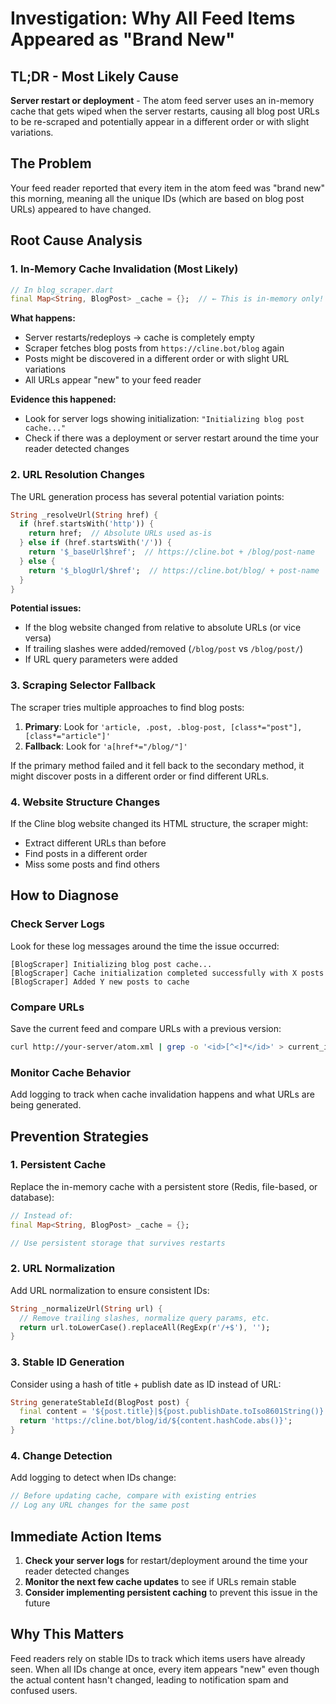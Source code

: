 # Investigation: Why All Feed Items Appeared as "Brand New"

## TL;DR - Most Likely Cause
**Server restart or deployment** - The atom feed server uses an in-memory cache that gets wiped when the server restarts, causing all blog post URLs to be re-scraped and potentially appear in a different order or with slight variations.

## The Problem
Your feed reader reported that every item in the atom feed was "brand new" this morning, meaning all the unique IDs (which are based on blog post URLs) appeared to have changed.

## Root Cause Analysis

### 1. **In-Memory Cache Invalidation (Most Likely)**
```dart
// In blog_scraper.dart
final Map<String, BlogPost> _cache = {};  // ← This is in-memory only!
```

**What happens:**
- Server restarts/redeploys → cache is completely empty
- Scraper fetches blog posts from `https://cline.bot/blog` again
- Posts might be discovered in a different order or with slight URL variations
- All URLs appear "new" to your feed reader

**Evidence this happened:**
- Look for server logs showing initialization: `"Initializing blog post cache..."`
- Check if there was a deployment or server restart around the time your reader detected changes

### 2. **URL Resolution Changes**
The URL generation process has several potential variation points:

```dart
String _resolveUrl(String href) {
  if (href.startsWith('http')) {
    return href;  // Absolute URLs used as-is
  } else if (href.startsWith('/')) {
    return '$_baseUrl$href';  // https://cline.bot + /blog/post-name
  } else {
    return '$_blogUrl/$href';  // https://cline.bot/blog/ + post-name
  }
}
```

**Potential issues:**
- If the blog website changed from relative to absolute URLs (or vice versa)
- If trailing slashes were added/removed (`/blog/post` vs `/blog/post/`)
- If URL query parameters were added

### 3. **Scraping Selector Fallback**
The scraper tries multiple approaches to find blog posts:

1. **Primary**: Look for `'article, .post, .blog-post, [class*="post"], [class*="article"]'`
2. **Fallback**: Look for `'a[href*="/blog/"]'`

If the primary method failed and it fell back to the secondary method, it might discover posts in a different order or find different URLs.

### 4. **Website Structure Changes**
If the Cline blog website changed its HTML structure, the scraper might:
- Extract different URLs than before
- Find posts in a different order
- Miss some posts and find others

## How to Diagnose

### Check Server Logs
Look for these log messages around the time the issue occurred:
```
[BlogScraper] Initializing blog post cache...
[BlogScraper] Cache initialization completed successfully with X posts
[BlogScraper] Added Y new posts to cache
```

### Compare URLs
Save the current feed and compare URLs with a previous version:
```bash
curl http://your-server/atom.xml | grep -o '<id>[^<]*</id>' > current_ids.txt
```

### Monitor Cache Behavior
Add logging to track when cache invalidation happens and what URLs are being generated.

## Prevention Strategies

### 1. **Persistent Cache**
Replace the in-memory cache with a persistent store (Redis, file-based, or database):

```dart
// Instead of:
final Map<String, BlogPost> _cache = {};

// Use persistent storage that survives restarts
```

### 2. **URL Normalization**
Add URL normalization to ensure consistent IDs:

```dart
String _normalizeUrl(String url) {
  // Remove trailing slashes, normalize query params, etc.
  return url.toLowerCase().replaceAll(RegExp(r'/+$'), '');
}
```

### 3. **Stable ID Generation**
Consider using a hash of title + publish date as ID instead of URL:

```dart
String generateStableId(BlogPost post) {
  final content = '${post.title}|${post.publishDate.toIso8601String()}';
  return 'https://cline.bot/blog/id/${content.hashCode.abs()}';
}
```

### 4. **Change Detection**
Add logging to detect when IDs change:

```dart
// Before updating cache, compare with existing entries
// Log any URL changes for the same post
```

## Immediate Action Items

1. **Check your server logs** for restart/deployment around the time your reader detected changes
2. **Monitor the next few cache updates** to see if URLs remain stable
3. **Consider implementing persistent caching** to prevent this issue in the future

## Why This Matters
Feed readers rely on stable IDs to track which items users have already seen. When all IDs change at once, every item appears "new" even though the actual content hasn't changed, leading to notification spam and confused users.